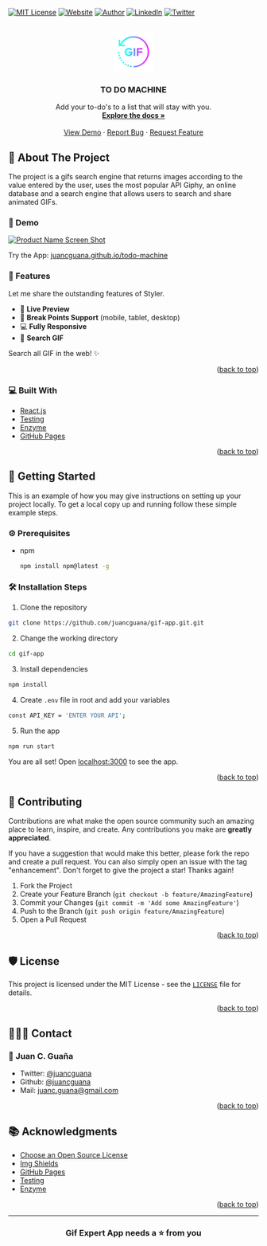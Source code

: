 <div id="top"></div>

[![MIT License][license-shield]][license-url]
[![Website][website-shield]][website-url]
[![Author][author-shield]][author-url]
[![LinkedIn][linkedin-shield]][linkedin-url]
[![Twitter][twitter-shield]][twitter-url]

<!-- PROJECT LOGO -->
<br />
<div align="center">
  <a href="https://github.com/juancguana/gif-app.git">
    <img src="public/logo.png" alt="Logo" width="80" height="80">
  </a>

  <h3 align="center">TO DO MACHINE</h3>

  <p align="center">
    Add your to-do's to a list that will stay
    with you.
    <br />
    <a href="https://github.com/juancguana/gif-app.git"><strong>Explore the docs »</strong></a>
    <br />
    <br />
    <a href="https://juancguana.github.io/gif-app//">View Demo</a>
    ·
    <a href="https://github.com/juancguana/gif-app.git/issues">Report Bug</a>
    ·
    <a href="https://github.com/juancguana/gif-app.git/issues">Request Feature</a>
  </p>
</div>

<!-- ABOUT THE PROJECT -->

## 📌 About The Project

The project is a gifs search engine that returns images according to the value entered by the user, uses the most popular API Giphy, an online database and a search engine that allows users to search and share animated GIFs.

### 🚀 Demo

[![Product Name Screen Shot][product-screenshot]](https://juancguana.github.io/gif-app//)

Try the App: [juancguana.github.io/todo-machine](https://juancguana.github.io/gif-app//)

### 🧐 Features

Let me share the outstanding features of Styler.

- 💯 **Live Preview**
- 🍭 **Break Points Support** (mobile, tablet, desktop)
- 💻 **Fully Responsive**
- 🔎 **Search GIF**

Search all GIF in the web! ✨️

<p align="right">(<a href="#top">back to top</a>)</p>

### 💻 Built With

- [React.js](https://reactjs.org/)
- [Testing](https://testing-library.com/)
- [Enzyme](https://enzymejs.github.io/enzyme/)
- [GitHub Pages](https://pages.github.com/)

<p align="right">(<a href="#top">back to top</a>)</p>

<!-- GETTING STARTED -->

## 🏁 Getting Started

This is an example of how you may give instructions on setting up your project locally.
To get a local copy up and running follow these simple example steps.

### ⚙️ Prerequisites

- npm
  ```sh
  npm install npm@latest -g
  ```

### 🛠️ Installation Steps

1. Clone the repository

```bash
git clone https://github.com/juancguana/gif-app.git.git
```

2. Change the working directory

```bash
cd gif-app
```

3. Install dependencies

```bash
npm install
```

4. Create `.env` file in root and add your variables

```bash
const API_KEY = 'ENTER YOUR API';
```

5. Run the app

```bash
npm run start
```

You are all set! Open [localhost:3000](http://localhost:3000/) to see the app.

<p align="right">(<a href="#top">back to top</a>)</p>

<!-- CONTRIBUTING -->

## 🤝 Contributing

Contributions are what make the open source community such an amazing place to learn, inspire, and create. Any contributions you make are **greatly appreciated**.

If you have a suggestion that would make this better, please fork the repo and create a pull request. You can also simply open an issue with the tag "enhancement".
Don't forget to give the project a star! Thanks again!

1. Fork the Project
2. Create your Feature Branch (`git checkout -b feature/AmazingFeature`)
3. Commit your Changes (`git commit -m 'Add some AmazingFeature'`)
4. Push to the Branch (`git push origin feature/AmazingFeature`)
5. Open a Pull Request

<p align="right">(<a href="#top">back to top</a>)</p>

<!-- LICENSE -->

## 🛡️ License

This project is licensed under the MIT License - see the [`LICENSE`](LICENSE) file for details.

<p align="right">(<a href="#top">back to top</a>)</p>

<!-- CONTACT -->

## 👨🏻‍💻 Contact

### 👤 Juan C. Guaña

- Twitter: [@juancguana](https://twitter.com/juancguana)
- Github: [@juancguana](https://github.com/juancguana)
- Mail: [juanc.guana@gmail.com](mailto:juanc.guana@gmail.com)

<p align="right">(<a href="#top">back to top</a>)</p>

<!-- ACKNOWLEDGMENTS -->

## 📚 Acknowledgments

- [Choose an Open Source License](https://choosealicense.com)
- [Img Shields](https://shields.io)
- [GitHub Pages](https://pages.github.com)
- [Testing](https://testing-library.com/)
- [Enzyme](https://enzymejs.github.io/enzyme/)

<p align="right">(<a href="#top">back to top</a>)</p>

<!-- MARKDOWN LINKS & IMAGES -->
<!-- https://www.markdownguide.org/basic-syntax/#reference-style-links -->

[contributors-shield]: https://img.shields.io/github/contributors/othneildrew/Best-README-Template.svg?style=for-the-badge
[contributors-url]: https://github.com/juancguana/gif-app.git/graphs/contributors
[forks-shield]: https://img.shields.io/github/forks/othneildrew/Best-README-Template.svg?style=for-the-badge
[forks-url]: https://github.com/juancguana/gif-app.git/network/members
[stars-shield]: https://img.shields.io/github/stars/othneildrew/Best-README-Template.svg?style=for-the-badge
[stars-url]: https://github.com/juancguana/gif-app.git/stargazers
[issues-shield]: https://img.shields.io/github/issues/othneildrew/Best-README-Template.svg?style=for-the-badge
[issues-url]: https://github.com/juancguana/gif-app.git/issues
[product-screenshot]: public/screenshot.png
[license-shield]: https://img.shields.io/github/license/othneildrew/Best-README-Template.svg?style=for-the-badge
[license-url]: https://github.com/juancguana/gif-app.git/blob/main/LICENSE
[linkedin-shield]: https://img.shields.io/badge/-LinkedIn-black.svg?style=for-the-badge&logo=linkedin&colorB=2867B2
[linkedin-url]: https://linkedin.com/in/juancguana
[twitter-shield]: https://img.shields.io/badge/-Twitter-black.svg?style=for-the-badge&logo=twitter&colorB=F5F8FA
[twitter-url]: https://linkedin.com/in/juancguana
[website-shield]: https://img.shields.io/website?down_color=lightgrey&down_message=offline&style=for-the-badge&up_color=3de7f2&up_message=online&url=https%3A%2F%2Fshields.io
[website-url]: https://www.juancguana.com/
[author-shield]: https://img.shields.io/badge/AUTHOR-JUAN%20C.%20GUA%C3%91A-0b192b?style=for-the-badge
[author-url]: https://www.freecodecamp.org/espanol/news/author/juancguana/

---

<h3 align="center">
Gif Expert App needs a ⭐️ from you
</h3>
